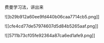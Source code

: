 费曼学习法，讲出来


![[b29b912a60ee9fd440b06caa7714cb5.png]]

![[cfe4cd77de57974607d5d84b5265aaf.png]]

![[5711b73cf05fe92364a87ca6ed1afe9.png]]